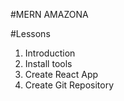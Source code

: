 #MERN AMAZONA

#Lessons

1. Introduction
2. Install tools
3. Create React App
4. Create Git Repository
